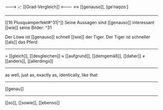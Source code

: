 ---> 📈 [[Grad-Vergleich]] <---
↔️ [[genauso]], [geˈnaʊ̯zoː]

---
[[16 Plusquamperfekt#^31|^]] Seine Aussagen sind [[genauso]] interessant [[wie]] seine Bilder: ^31  

Der Löwe ist [[genauso]] schnell [[wie]] der Tiger.
Der Tiger ist schneller [[als]] das Pferd

---
= [[gleich]], [[desgleichen]]
≈ [[aufgrund]], [[demgemäß]], [[daher]]
≠ [[anders]], [[allerdings]]

---
as well, just as, exactly as, identically, like that 

---
[[genau]]

---
[[so]], [[sowie]], [[ebenso]]
